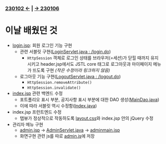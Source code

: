 ﻿### [230102 ←](/221205-_JSP/230102/) | [→ 230106](/221205-_JSP/230106/)

# 이날 배웠던 것

- [login.jsp](/221205-_JSP/230104/jslhrdServlet/login.jsp): 회원 로그인 기능 구현
    - 관련 서블릿 구현([LoginServlet.java : /login.do](/221205-_JSP/230104/jslhrdServlet/LoginServlet.java))
        - `HttpSession` 객체로 로그인 상태를 브라우저(=세션)가 닫힐 때까지 유지시키고 header.jsp에서도 JSTL core 태그로 로그아웃과 마이페이지 메뉴가 뜨도록 구현 _(작은 수정이라 링크하지 않음)_
    - 로그아웃 기능 구현([LogoutServlet.java : /logout.do](/221205-_JSP/230104/jslhrdServlet/LogoutServlet.java))
        - `HttpSession.removeAttribute()`
        - `HttpSession.invalidate()`
- [index.jsp](/221205-_JSP/230104/jslhrdServlet/index.jsp) 관련 백엔드 수정
    - 포트폴리오 표시 부분, 공지사항 표시 부분에 대한 DAO 생성([MainDao.java](/221205-_JSP/230104/jslhrdServlet/MainDao.java))
    - 이에 따라 서블릿 역시 수정함([Index.java](/221205-_JSP/230104/jslhrdServlet/Index.java))
- index.jsp 프런트엔드 수정
    - 탭뷰가 정상적으로 작동하도록 [layout.css](/221205-_JSP/230104/jslhrdServlet/layout.css)와 index.jsp 안의 jQuery 수정
- 관리자 메뉴 구현
    - [admin.jsp](/221205-_JSP/230104/jslhrdServlet/admin.jsp) → [AdminServlet.java](/221205-_JSP/230104/jslhrdServlet/AdminServlet.java) → [adminmain.jsp](/221205-_JSP/230104/jslhrdServlet/adminmain.jsp)
    - 화면구현 관련 js를 따로 [admin.js](/221205-_JSP/230104/jslhrdServlet/admin.js)에 저장
